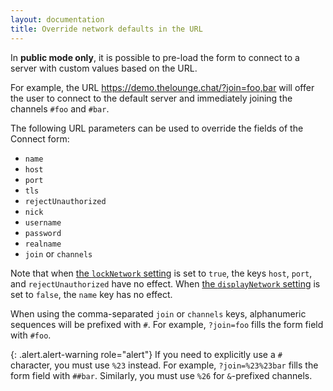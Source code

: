 ```yaml
---
layout: documentation
title: Override network defaults in the URL
---
```


In **public mode only**, it is possible to pre-load the form to connect to a server with custom values based on the URL.

For example, the URL <https://demo.thelounge.chat/?join=foo,bar> will offer the user to connect to the default server and immediately joining the channels `#foo` and `#bar`.

The following URL parameters can be used to override the fields of the Connect form:

- `name`
- `host`
- `port`
- `tls`
- `rejectUnauthorized`
- `nick`
- `username`
- `password`
- `realname`
- `join` or `channels`

Note that when [the `lockNetwork` setting](/docs/configuration.html#locknetwork) is set to `true`, the keys `host`, `port`, and `rejectUnauthorized` have no effect. When [the `displayNetwork` setting](/docs/configuration.html#displaynetwork) is set to `false`, the `name` key has no effect.

When using the comma-separated `join` or `channels` keys, alphanumeric sequences will be prefixed with `#`. For example, `?join=foo` fills the form field with
`#foo`.

{: .alert.alert-warning role="alert"}
If you need to explicitly use a `#` character, you must use `%23` instead. For example, `?join=%23%23bar` fills the form field with `##bar`. Similarly, you must use `%26` for `&`-prefixed channels.

